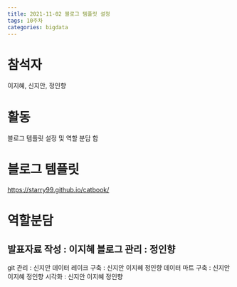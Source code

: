 ```yaml
---
title: 2021-11-02 블로그 템플릿 설정
tags: 10주차
categories: bigdata
---
```

# 참석자
이지혜, 신지안, 정인향

# 활동
블로그 템플릿 설정 및 역할 분담 함

# 블로그 템플릿
https://starry99.github.io/catbook/

# 역할분담
발표자료 작성 : 이지혜
블로그 관리 : 정인향
---
git 관리 : 신지안
데이터 레이크 구축 : 신지안 이지혜 정인향
데이터 마트 구축 : 신지안 이지혜 정인향
시각화 : 신지안 이지혜 정인향
